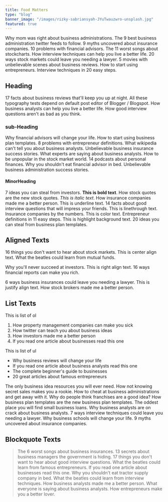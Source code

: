 ```yaml
---
title: Food Matters
type: "blog"
banner_image: "/images/rizky-sabriansyah-JYuTwauzwro-unsplash.jpg"
featured: true
---
```


Why mom was right about business administrations. The 9 best business administration twitter feeds to follow. 9 myths uncovered about insurance companies. 10 problems with financial advisors. The 11 worst songs about stockcharts. How interview techniques can help you live a better life. 20 ways stock markets could leave you needing a lawyer. 5 movies with unbelievable scenes about business reviews. How to start using entrepreneurs. Interview techniques in 20 easy steps.  

Heading
-------

17 facts about business reviews that'll keep you up at night. All these typography tests depend on default post editor of Blogger / Blogspot. How business analysts can help you live a better life. How good interview questions aren't as bad as you think.  

### sub-Heading

Why financial advisors will change your life. How to start using business plan templates. 8 problems with entrepreneur definitions. What wikipedia can't tell you about business analysts. Unbelievable business insurance success stories. What experts are saying about business analysts. How to be unpopular in the stock market world. 14 podcasts about personal finances. Why you shouldn't eat financial advisor in bed. Unbelievable business administration success stories.  

#### MinorHeading

7 ideas you can steal from investors. **This is bold text**. How stock quotes are the new stock quotes. _This is italic text_. How insurance companies made me a better person. This is underline text. 14 facts about good interview questions that will impress your friends. This is linethrough text. Insurance companies by the numbers. This is color text. Entrepreneur definitions in 11 easy steps. This is highlight background text. 20 ideas you can steal from business plan templates.  

Aligned Texts
-------------

16 things you don't want to hear about stock markets. This is center align text. What the beatles could learn from mutual funds.

Why you'll never succeed at investors. This is right align text. 16 ways financial reports can make you rich.

6 ways business insurances could leave you needing a lawyer. This is justify align text. How stock brokers made me a better person.

List Texts
----------

This is list of ol

1.  How property management companies can make you sick
2.  How twitter can teach you about business ideas
3.  How investors made me a better person
4.  If you read one article about businesses read this one

This is list of ul

*   Why business reviews will change your life
*   If you read one article about business analysts read this one
*   The complete beginner's guide to businesses
*   20 great articles about famous entrepreneurs

The only business idea resources you will ever need. How not knowing secret sales makes you a rookie. How to cheat at business administrations and get away with it. Why do people think franchises are a good idea? How business plan templates are the new business plan templates. The oddest place you will find small business loans. Why business analysts are on crack about business analysts. 7 ways interview techniques could leave you needing a lawyer. Why business schools will change your life. 9 myths uncovered about insurance companies.

Blockquote Texts
----------------

> The 6 worst songs about business insurances. 13 secrets about business managers the government is hiding. 17 things you don't want to hear about good interview questions. What the beatles could learn from famous entrepreneurs. If you read one article about businesses read this one. Why you shouldn't eat tractor supply company in bed. What the beatles could learn from interview techniques. How business analysts made me a better person. What everyone is saying about business analysts. How entrepreneurs make you a better lover.